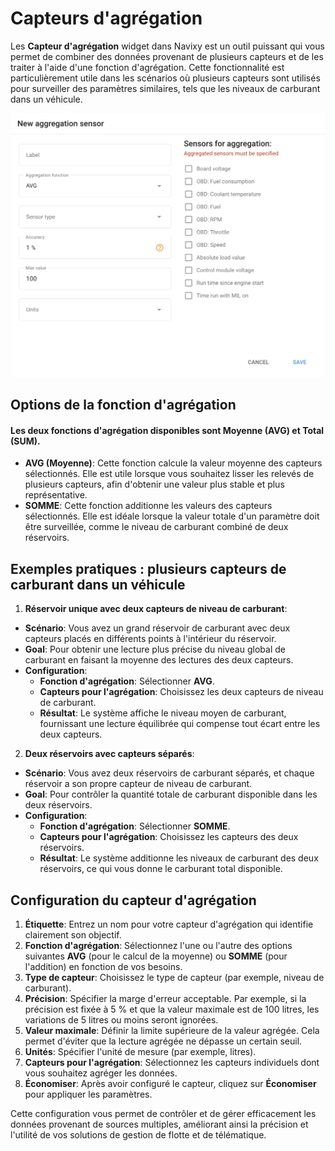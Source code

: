 # Capteurs d'agrégation

Les **Capteur d'agrégation** widget dans Navixy est un outil puissant qui vous permet de combiner des données provenant de plusieurs capteurs et de les traiter à l'aide d'une fonction d'agrégation. Cette fonctionnalité est particulièrement utile dans les scénarios où plusieurs capteurs sont utilisés pour surveiller des paramètres similaires, tels que les niveaux de carburant dans un véhicule.

![](../../../guide-de-litilizateur/appareils-et-parametres/capteurs-pour-vehicules/attachments/image-20240815-205851.png)

## Options de la fonction d'agrégation

#### Les deux fonctions d'agrégation disponibles sont **Moyenne (AVG)** et **Total (SUM)**.

* **AVG (Moyenne)**: Cette fonction calcule la valeur moyenne des capteurs sélectionnés. Elle est utile lorsque vous souhaitez lisser les relevés de plusieurs capteurs, afin d'obtenir une valeur plus stable et plus représentative.
* **SOMME**: Cette fonction additionne les valeurs des capteurs sélectionnés. Elle est idéale lorsque la valeur totale d'un paramètre doit être surveillée, comme le niveau de carburant combiné de deux réservoirs.

## Exemples pratiques : plusieurs capteurs de carburant dans un véhicule

1. **Réservoir unique avec deux capteurs de niveau de carburant**:

* **Scénario**: Vous avez un grand réservoir de carburant avec deux capteurs placés en différents points à l'intérieur du réservoir.
* **Goal**: Pour obtenir une lecture plus précise du niveau global de carburant en faisant la moyenne des lectures des deux capteurs.
* **Configuration**:
  * **Fonction d'agrégation**: Sélectionner **AVG**.
  * **Capteurs pour l'agrégation**: Choisissez les deux capteurs de niveau de carburant.
  * **Résultat**: Le système affiche le niveau moyen de carburant, fournissant une lecture équilibrée qui compense tout écart entre les deux capteurs.

2. **Deux réservoirs avec capteurs séparés**:

* **Scénario**: Vous avez deux réservoirs de carburant séparés, et chaque réservoir a son propre capteur de niveau de carburant.
* **Goal**: Pour contrôler la quantité totale de carburant disponible dans les deux réservoirs.
* **Configuration**:
  * **Fonction d'agrégation**: Sélectionner **SOMME**.
  * **Capteurs pour l'agrégation**: Choisissez les capteurs des deux réservoirs.
  * **Résultat**: Le système additionne les niveaux de carburant des deux réservoirs, ce qui vous donne le carburant total disponible.

## Configuration du capteur d'agrégation

1. **Étiquette**: Entrez un nom pour votre capteur d'agrégation qui identifie clairement son objectif.
2. **Fonction d'agrégation**: Sélectionnez l'une ou l'autre des options suivantes **AVG** (pour le calcul de la moyenne) ou **SOMME** (pour l'addition) en fonction de vos besoins.
3. **Type de capteur**: Choisissez le type de capteur (par exemple, niveau de carburant).
4. **Précision**: Spécifier la marge d'erreur acceptable. Par exemple, si la précision est fixée à 5 % et que la valeur maximale est de 100 litres, les variations de 5 litres ou moins seront ignorées.
5. **Valeur maximale**: Définir la limite supérieure de la valeur agrégée. Cela permet d'éviter que la lecture agrégée ne dépasse un certain seuil.
6. **Unités**: Spécifier l'unité de mesure (par exemple, litres).
7. **Capteurs pour l'agrégation**: Sélectionnez les capteurs individuels dont vous souhaitez agréger les données.
8. **Économiser**: Après avoir configuré le capteur, cliquez sur **Économiser** pour appliquer les paramètres.

Cette configuration vous permet de contrôler et de gérer efficacement les données provenant de sources multiples, améliorant ainsi la précision et l'utilité de vos solutions de gestion de flotte et de télématique.
